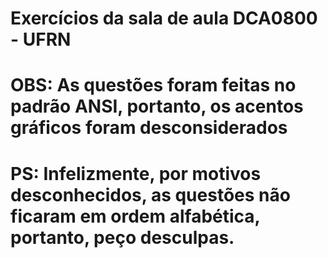# Exercícios da sala de aula DCA0800 - UFRN
# OBS: As questões foram feitas no padrão ANSI, portanto, os acentos gráficos foram desconsiderados
# PS: Infelizmente, por motivos desconhecidos, as questões não ficaram em ordem alfabética, portanto, peço desculpas.
